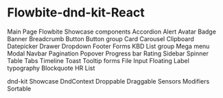 # Flowbite-dnd-kit-React
Main Page
  Flowbite Showcase
    components
      Accordion
      Alert
      Avatar
      Badge
      Banner
      Breadcrumb
      Button
      Button group
      Card
      Carousel
      Clipboard
      Datepicker
      Drawer
      Dropdown
      Footer
      Forms
      KBD
      List group
      Mega menu
      Modal
      Navbar
      Pagination
      Popover
      Progress bar
      Rating
      Sidebar
      Spinner
      Table
      Tabs
      Timeline
      Toast
      Tooltip
    forms
      File Input
      Floating Label
    typography
      Blockquote
      HR
      List

  dnd-kit Showcase
    DndContext
    Droppable
    Draggable
    Sensors
    Modifiers
    Sortable
 
 
    
